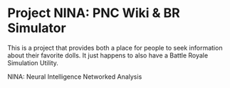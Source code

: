 # Project NINA: PNC Wiki & BR Simulator
This is a project that provides both a place for people to seek information about their favorite dolls.
It just happens to also have a Battle Royale Simulation Utility.

NINA: Neural Intelligence Networked Analysis
